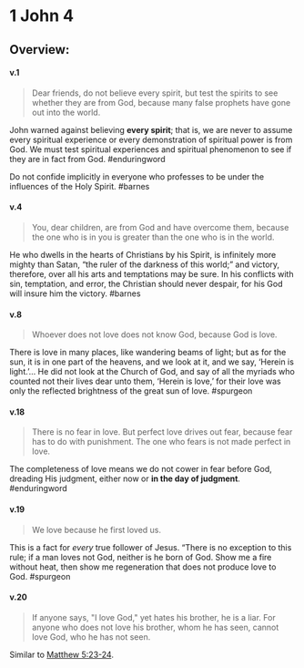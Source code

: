 # 1 John 4

## Overview:



#### v.1
>Dear friends, do not believe every spirit, but test the spirits to see whether they are from God, because many false prophets have gone out into the world.

John warned against believing **every spirit**; that is, we are never to assume every spiritual experience or every demonstration of spiritual power is from God. We must test spiritual experiences and spiritual phenomenon to see if they are in fact from God.
#enduringword 

Do not confide implicitly in everyone who professes to be under the influences of the Holy Spirit.
#barnes 

#### v.4
>You, dear children, are from God and have overcome them, because the one who is in you is greater than the one who is in the world.

He who dwells in the hearts of Christians by his Spirit, is infinitely more mighty than Satan, “the ruler of the darkness of this world;” and victory, therefore, over all his arts and temptations may be sure. In his conflicts with sin, temptation, and error, the Christian should never despair, for his God will insure him the victory.
#barnes 

#### v.8
>Whoever does not love does not know God, because God is love.

There is love in many places, like wandering beams of light; but as for the sun, it is in one part of the heavens, and we look at it, and we say, ‘Herein is light.’… He did not look at the Church of God, and say of all the myriads who counted not their lives dear unto them, ‘Herein is love,’ for their love was only the reflected brightness of the great sun of love.
#spurgeon 

#### v.18
>There is no fear in love. But perfect love drives out fear, because fear has to do with punishment. The one who fears is not made perfect in love.

The completeness of love means we do not cower in fear before God, dreading His judgment, either now or **in the day of judgment**.
#enduringword 

#### v.19
>We love because he first loved us.

This is a fact for _every_ true follower of Jesus. “There is no exception to this rule; if a man loves not God, neither is he born of God. Show me a fire without heat, then show me regeneration that does not produce love to God.
#spurgeon 

#### v.20
>If anyone says, "I love God," yet hates his brother, he is a liar. For anyone who does not love his brother, whom he has seen, cannot love God, who he has not seen.

Similar to [Matthew 5:23-24](Matthew5#v.23).

